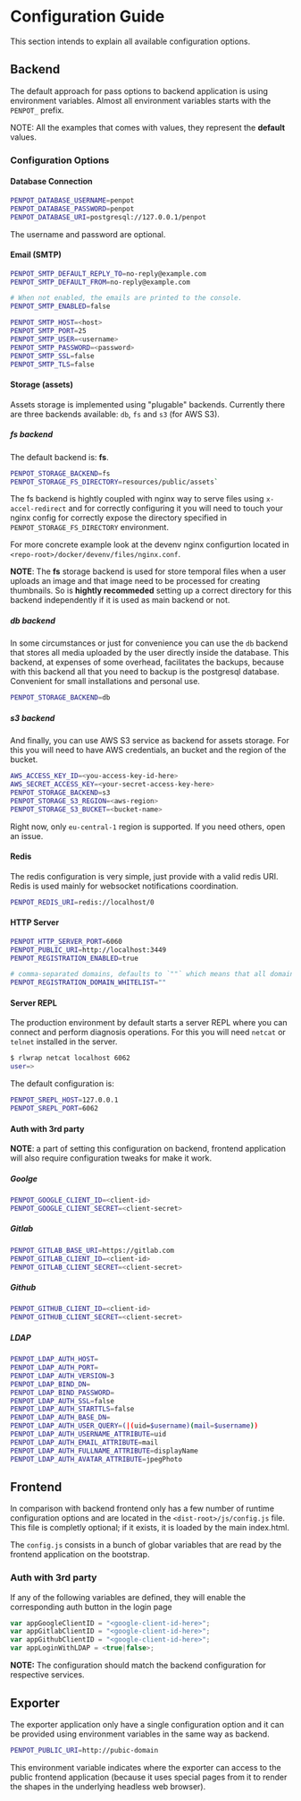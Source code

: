 # Configuration Guide #

This section intends to explain all available configuration options.

## Backend ##

The default approach for pass options to backend application is using
environment variables. Almost all environment variables starts with
the `PENPOT_` prefix.

NOTE: All the examples that comes with values, they represent the
**default** values.


### Configuration Options


#### Database Connection

```sh
PENPOT_DATABASE_USERNAME=penpot
PENPOT_DATABASE_PASSWORD=penpot
PENPOT_DATABASE_URI=postgresql://127.0.0.1/penpot
```

The username and password are optional.

#### Email (SMTP)

```sh
PENPOT_SMTP_DEFAULT_REPLY_TO=no-reply@example.com
PENPOT_SMTP_DEFAULT_FROM=no-reply@example.com

# When not enabled, the emails are printed to the console.
PENPOT_SMTP_ENABLED=false

PENPOT_SMTP_HOST=<host>
PENPOT_SMTP_PORT=25
PENPOT_SMTP_USER=<username>
PENPOT_SMTP_PASSWORD=<password>
PENPOT_SMTP_SSL=false
PENPOT_SMTP_TLS=false
```

#### Storage (assets)

Assets storage is implemented using "plugable" backends. Currently
there are three backends available: `db`, `fs` and `s3` (for AWS S3).

##### fs backend

The default backend is: **fs**.

```sh
PENPOT_STORAGE_BACKEND=fs
PENPOT_STORAGE_FS_DIRECTORY=resources/public/assets`
```

The fs backend is hightly coupled with nginx way to serve files using
`x-accel-redirect` and for correctly configuring it you will need to
touch your nginx config for correctly expose the directory specified
in `PENPOT_STORAGE_FS_DIRECTORY` environment.

For more concrete example look at the devenv nginx configurtion
located in `<repo-root>/docker/devenv/files/nginx.conf`.

**NOTE**: The **fs** storage backend is used for store temporal files
when a user uploads an image and that image need to be processed for
creating thumbnails. So is **hightly recommeded** setting up a correct
directory for this backend independently if it is used as main backend
or not.

##### db backend

In some circumstances or just for convenience you can use the `db`
backend that stores all media uploaded by the user directly inside the
database. This backend, at expenses of some overhead, facilitates the
backups, because with this backend all that you need to backup is the
postgresql database. Convenient for small installations and personal
use.

```sh
PENPOT_STORAGE_BACKEND=db
```


##### s3 backend

And finally, you can use AWS S3 service as backend for assets
storage. For this you will need to have AWS credentials, an bucket and
the region of the bucket.

```sh
AWS_ACCESS_KEY_ID=<you-access-key-id-here>
AWS_SECRET_ACCESS_KEY=<your-secret-access-key-here>
PENPOT_STORAGE_BACKEND=s3
PENPOT_STORAGE_S3_REGION=<aws-region>
PENPOT_STORAGE_S3_BUCKET=<bucket-name>
```

Right now, only `eu-central-1` region is supported. If you need others, open an issue.

#### Redis

The redis configuration is very simple, just provide with a valid redis URI. Redis is used
mainly for websocket notifications coordination.

```sh
PENPOT_REDIS_URI=redis://localhost/0
```


#### HTTP Server

```sh
PENPOT_HTTP_SERVER_PORT=6060
PENPOT_PUBLIC_URI=http://localhost:3449
PENPOT_REGISTRATION_ENABLED=true

# comma-separated domains, defaults to `""` which means that all domains are allowed)
PENPOT_REGISTRATION_DOMAIN_WHITELIST=""
```

#### Server REPL

The production environment by default starts a server REPL where you
can connect and perform diagnosis operations. For this you will need
`netcat` or `telnet` installed in the server.

```bash
$ rlwrap netcat localhost 6062
user=>
```
The default configuration is:

```sh
PENPOT_SREPL_HOST=127.0.0.1
PENPOT_SREPL_PORT=6062
```

#### Auth with 3rd party

**NOTE**: a part of setting this configuration on backend, frontend
application will also require configuration tweaks for make it work.

##### Goolge

```sh
PENPOT_GOOGLE_CLIENT_ID=<client-id>
PENPOT_GOOGLE_CLIENT_SECRET=<client-secret>
```

##### Gitlab

```sh
PENPOT_GITLAB_BASE_URI=https://gitlab.com
PENPOT_GITLAB_CLIENT_ID=<client-id>
PENPOT_GITLAB_CLIENT_SECRET=<client-secret>
```

##### Github

```sh
PENPOT_GITHUB_CLIENT_ID=<client-id>
PENPOT_GITHUB_CLIENT_SECRET=<client-secret>
```

##### LDAP

```sh
PENPOT_LDAP_AUTH_HOST=
PENPOT_LDAP_AUTH_PORT=
PENPOT_LDAP_AUTH_VERSION=3
PENPOT_LDAP_BIND_DN=
PENPOT_LDAP_BIND_PASSWORD=
PENPOT_LDAP_AUTH_SSL=false
PENPOT_LDAP_AUTH_STARTTLS=false
PENPOT_LDAP_AUTH_BASE_DN=
PENPOT_LDAP_AUTH_USER_QUERY=(|(uid=$username)(mail=$username))
PENPOT_LDAP_AUTH_USERNAME_ATTRIBUTE=uid
PENPOT_LDAP_AUTH_EMAIL_ATTRIBUTE=mail
PENPOT_LDAP_AUTH_FULLNAME_ATTRIBUTE=displayName
PENPOT_LDAP_AUTH_AVATAR_ATTRIBUTE=jpegPhoto
```

## Frontend ##

In comparison with backend frontend only has a few number of runtime
configuration options and are located in the
`<dist-root>/js/config.js` file. This file is completly optional; if
it exists, it is loaded by the main index.html.

The `config.js` consists in a bunch of globar variables that are read
by the frontend application on the bootstrap.


### Auth with 3rd party

If any of the following variables are defined, they will enable the
corresponding auth button in the login page

```js
var appGoogleClientID = "<google-client-id-here>";
var appGitlabClientID = "<google-client-id-here>";
var appGithubClientID = "<google-client-id-here>";
var appLoginWithLDAP = <true|false>;
```

**NOTE:** The configuration should match the backend configuration for
respective services.


## Exporter ##

The exporter application only have a single configuration option and
it can be provided using environment variables in the same way as
backend.


```sh
PENPOT_PUBLIC_URI=http://pubic-domain
```

This environment variable indicates where the exporter can access to
the public frontend application (because it uses special pages from it
to render the shapes in the underlying headless web browser).
